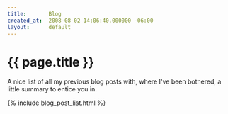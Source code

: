 ```yaml
---
title:       Blog
created_at:  2008-08-02 14:06:40.000000 -06:00
layout:      default
---
```

# {{ page.title }}

A nice list of all my previous blog posts with, where I've been bothered, a little summary to entice you in.

{% include blog_post_list.html %}

